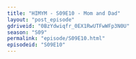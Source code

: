 ```yaml
---
title: "HIMYM - S09E10 - Mom and Dad"
layout: "post_episode"
gdriveid: "0BzYdwiqfr_0EX1RwUTFwWFp3N0U"
season: "S09"
permalink: "episode/S09E10.html"
episodeid: "S09E10"
---
```

